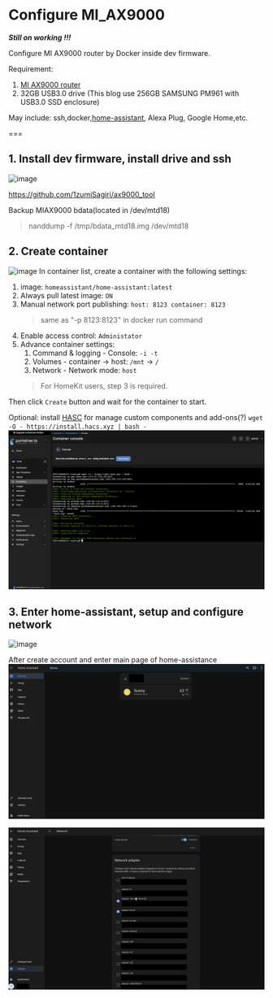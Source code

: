 # Configure MI_AX9000
***Still on working !!!***

Configure MI AX9000 router by Docker inside dev firmware.

Requirement:
1. [MI AX9000 router](https://openwrt.org/toh/xiaomi/ax9000)
2. 32GB USB3.0 drive (This blog use 256GB SAMSUNG PM961 with USB3.0 SSD enclosure)

May include: ssh,docker,[home-assistant](https://www.home-assistant.io/), Alexa Plug, Google Home,etc.

===

## 1. Install dev firmware, install drive and ssh
![image](https://github.com/1zumiSagiri/MI_AX900/blob/main/IMG/router.jpg)

https://github.com/1zumiSagiri/ax9000_tool

Backup MIAX9000 bdata(located in /dev/mtd18)
>nanddump -f /tmp/bdata_mtd18.img /dev/mtd18

## 2. Create container
![image](https://github.com/1zumiSagiri/MI_AX900/blob/main/IMG/potainer.png)
In container list, create a container with the following settings:

1. image: `homeassistant/home-assistant:latest`
2. Always pull latest image: `ON`
3. Manual network port publishing: `host: 8123 container: 8123`
    > same as "-p 8123:8123" in docker run command
4. Enable access control: `Administator`
5. Advance container settings: 
    1. Command & logging - Console: `-i -t`
    2. Volumes - container -> host: `/mnt` -> `/`
    3. Network - Network mode: `host`
    > For HomeKit users, step 3 is required.

Then click `Create` button and wait for the container to start.

Optional:
install [HASC](https://hacs.xyz) for manage custom components and add-ons(?)
`wget -O - https://install.hacs.xyz | bash -`
![image](https://github.com/1zumiSagiri/MI_AX9000/blob/main/IMG/hasc.png)


## 3. Enter home-assistant, setup and configure network
![image](https://github.com/1zumiSagiri/MI_AX900/blob/main/IMG/ha_main.png)

After create account and enter main page of home-assistance
![image](https://github.com/1zumiSagiri/MI_AX9000/blob/main/IMG/ha_main2.png)

![image](https://github.com/1zumiSagiri/MI_AX9000/blob/main/IMG/ha_network.png)
